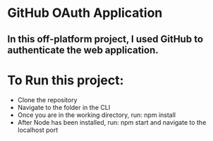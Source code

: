 # GitHub OAuth Application

## In this off-platform project, I used GitHub to authenticate the web application.

# To Run this project:
- Clone the repository
- Navigate to the folder in the CLI
- Once you are in the working directory, run: npm install
- After Node has been installed, run: npm start and navigate to the localhost port

